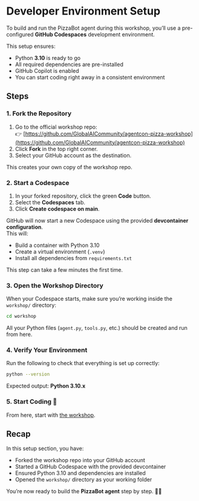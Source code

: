 # Developer Environment Setup  

To build and run the PizzaBot agent during this workshop, you’ll use a pre-configured **GitHub Codespaces** development environment.  

This setup ensures:  
- Python **3.10** is ready to go  
- All required dependencies are pre-installed  
- GitHub Copilot is enabled  
- You can start coding right away in a consistent environment  

## Steps  

### 1. Fork the Repository  
1. Go to the official workshop repo:  
   👉 [https://github.com/GlobalAICommunity/agentcon-pizza-workshop](https://github.com/GlobalAICommunity/agentcon-pizza-workshop)  
2. Click **Fork** in the top right corner.  
3. Select your GitHub account as the destination.  

This creates your own copy of the workshop repo.  

### 2. Start a Codespace  
1. In your forked repository, click the green **Code** button.  
2. Select the **Codespaces** tab.  
3. Click **Create codespace on main**.  

GitHub will now start a new Codespace using the provided **devcontainer configuration**.  
This will:  
- Build a container with Python 3.10  
- Create a virtual environment (`.venv`)  
- Install all dependencies from `requirements.txt`  

This step can take a few minutes the first time.  


### 3. Open the Workshop Directory  
When your Codespace starts, make sure you’re working inside the `workshop/` directory:  

```bash
cd workshop
```

All your Python files (`agent.py`, `tools.py`, etc.) should be created and run from here.  


### 4. Verify Your Environment  
Run the following to check that everything is set up correctly:  

```bash
python --version
```
Expected output: **Python 3.10.x**  


### 5. Start Coding 🚀  

From here, start with [the workshop](./1_ai-foundry).


## Recap  

In this setup section, you have:  
- Forked the workshop repo into your GitHub account  
- Started a GitHub Codespace with the provided devcontainer  
- Ensured Python 3.10 and dependencies are installed  
- Opened the `workshop/` directory as your working folder  

You’re now ready to build the **PizzaBot agent** step by step. 🍕🤖  
